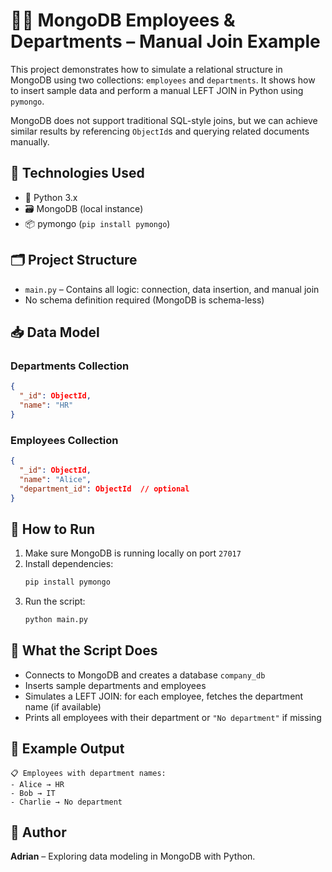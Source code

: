 # 🧑‍💼 MongoDB Employees & Departments – Manual Join Example

This project demonstrates how to simulate a relational structure in MongoDB using two collections: `employees` and `departments`. It shows how to insert sample data and perform a manual LEFT JOIN in Python using `pymongo`.

MongoDB does not support traditional SQL-style joins, but we can achieve similar results by referencing `ObjectId`s and querying related documents manually.

## 🔧 Technologies Used

- 🐍 Python 3.x  
- 🗃️ MongoDB (local instance)  
- 📦 pymongo (`pip install pymongo`)

## 🗂️ Project Structure

- `main.py` – Contains all logic: connection, data insertion, and manual join
- No schema definition required (MongoDB is schema-less)

## 📥 Data Model

### Departments Collection
```json
{
  "_id": ObjectId,
  "name": "HR"
}
```

### Employees Collection
```json
{
  "_id": ObjectId,
  "name": "Alice",
  "department_id": ObjectId  // optional
}
```

## 🚀 How to Run

1. Make sure MongoDB is running locally on port `27017`
2. Install dependencies:
   ```bash
   pip install pymongo
   ```
3. Run the script:
   ```bash
   python main.py
   ```

## 📌 What the Script Does

- Connects to MongoDB and creates a database `company_db`
- Inserts sample departments and employees
- Simulates a LEFT JOIN: for each employee, fetches the department name (if available)
- Prints all employees with their department or `"No department"` if missing

## 🧠 Example Output

```
📋 Employees with department names:
- Alice → HR
- Bob → IT
- Charlie → No department
```

## 📝 Author

**Adrian** – Exploring data modeling in MongoDB with Python.
```
